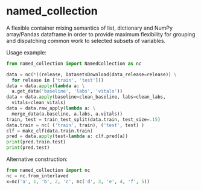 # named_collection
A flexible container mixing semantics of list, dictionary and NumPy array/Pandas dataframe in order to provide maximum flexibility for grouping and dispatching common work to selected subsets of variables.

Usage example:

```python
from named_collection import NamedCollection as nc

data = nc(*((release, DatasetsDownload(data_release=release)) \
  for release in ['train', 'test']))
data = data.apply(lambda a: \
  a.get_data('baseline', 'labs', 'vitals'))
data = data.apply(baseline=clean_baseline, labs=clean_labs,
  vitals=clean_vitals)
data = data.raw_apply(lambda a: \
  merge_data(a.baseline, a.labs, a.vitals))
train, test = train_test_split(data.train, test_size=.15)
data.train = nc( ('train', train), ('test', test) )
clf = make_clf(data.train.train)
pred = data.apply(test=lambda a: clf.pred(a))
print(pred.train.test)
print(pred.test)
```

Alternative construction:

```python
from named_collection import nc
nc = nc.from_interlaved
x=nc('a', 1, 'b', 2, 'c', nc('d', 3, 'e', 4, 'f', 5))
```
